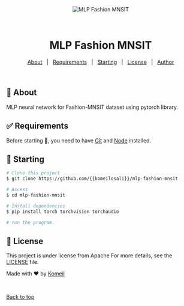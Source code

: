 <div align="center" id="top"> 
  <img src="./.github/app.gif" alt="MLP Fashion MNSIT" />

  &#xa0;

  <!-- <a href="https://mlpfashionmnsit.netlify.app">Demo</a> -->
</div>

<h1 align="center">MLP Fashion MNSIT</h1>


<p align="center">
  <a href="#dart-about">About</a> &#xa0; | &#xa0; 
  <a href="#white_check_mark-requirements">Requirements</a> &#xa0; | &#xa0;
  <a href="#checkered_flag-starting">Starting</a> &#xa0; | &#xa0;
  <a href="#memo-license">License</a> &#xa0; | &#xa0;
  <a href="https://github.com/{{komeilosali}}" target="_blank">Author</a>
</p>

<br>

## :dart: About ##

MLP neural network for Fashion-MNSIT dataset using pytorch library.


## :white_check_mark: Requirements ##

Before starting :checkered_flag:, you need to have [Git](https://git-scm.com) and [Node](https://nodejs.org/en/) installed.

## :checkered_flag: Starting ##

```bash
# Clone this project
$ git clone https://github.com/{{komeilosali}}/mlp-fashion-mnsit

# Access
$ cd mlp-fashion-mnsit

# Install dependencies
$ pip install torch torchvision torchaudio

# run the program.

```

## :memo: License ##

This project is under license from Apache For more details, see the [LICENSE](LICENSE.md) file.


Made with :heart: by <a href="https://github.com/{{komeilosali}}" target="_blank">Komeil</a>

&#xa0;

<a href="#top">Back to top</a>
